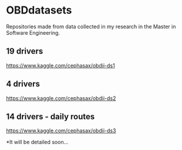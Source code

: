 # OBDdatasets
Repositories made from data collected in my research in the Master in Software Engineering.

## 19 drivers
https://www.kaggle.com/cephasax/obdii-ds1

## 4 drivers
https://www.kaggle.com/cephasax/obdii-ds2

## 14 drivers - daily routes
https://www.kaggle.com/cephasax/obdii-ds3

*It will be detailed soon...
